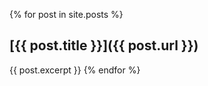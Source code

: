 {% for post in site.posts %}
  ## [{{ post.title }}]({{ post.url }})  
  {{ post.excerpt }}
{% endfor %}